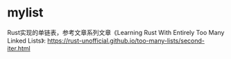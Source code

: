 # mylist
Rust实现的单链表，参考文章系列文章《Learning Rust With Entirely Too Many Linked Lists》: https://rust-unofficial.github.io/too-many-lists/second-iter.html 
